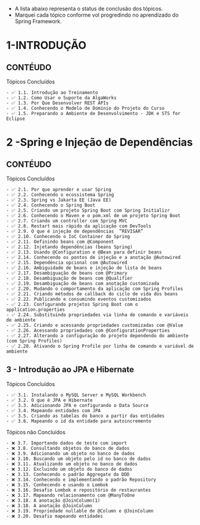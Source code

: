 - A lista abaixo representa o status de conclusão dos tópicos.
- Marquei cada tópico conforme vol progredindo no aprendizado do Spring Framework.
# 1-INTRODUÇÃO
## CONTÉUDO
Tópicos Concluídos
    
    - ✅ 1.1. Introdução ao Treinamento
    - ✅ 1.2. Como Usar o Suporte da AlgaWorks
    - ✅ 1.3. Por Que Desenvolver REST APIs
    - ✅ 1.4. Conhecendo o Modelo de Domínio do Projeto do Curso
    - ✅ 1.5. Preparando o Ambiente de Desenvolvimento - JDK e STS for Eclipse

# 2 -Spring e Injeção de Dependências
## CONTÉUDO
Tópicos Concluídos
    
    - ✅ 2.1. Por que aprender e usar Spring
    - ✅ 2.2. Conhecendo o ecossistema Spring
    - ✅ 2.3. Spring vs Jakarta EE (Java EE)
    - ✅ 2.4. Conhecendo o Spring Boot
    - ✅ 2.5. Criando um projeto Spring Boot com Spring Initializr
    - ✅ 2.6. Conhecendo o Maven e o pom.xml de um projeto Spring Boot
    - ✅ 2.7. Criando um controller com Spring MVC
    - ✅ 2.8. Restart mais rápido da aplicação com DevTools
    - ✅ 2.9. O que é injeção de dependências  ”REVISAR”
    - ✅ 2.10. Conhecendo o IoC Container do Spring
    - ✅ 2.11. Definindo beans com @Component
    - ✅ 2.12. Injetando dependências (beans Spring)
    - ✅ 2.13. Usando @Configuration e @Bean para definir beans
    - ✅ 2.14. Conhecendo os pontos de injeção e a anotação @Autowired
    - ✅ 2.15. Dependência opcional com @Autowired
    - ✅ 2.16. Ambiguidade de beans e injeção de lista de beans
    - ✅ 2.17. Desambiguação de beans com @Primary
    - ✅ 2.18. Desambiguação de beans com @Qualifier
    - ✅ 2.19. Desambiguação de beans com anotação customizada
    - ✅ 2.20. Mudando o comportamento da aplicação com Spring Profiles
    - ✅ 2.21. Criando métodos de callback do ciclo de vida dos beans
    - ✅ 2.22. Publicando e consumindo eventos customizados
    - ✅ 2.23. Configurando projetos Spring Boot com o application.properties
    - ✅ 2.24. Substituindo propriedades via linha de comando e variáveis de ambiente
    - ✅ 2.25. Criando e acessando propriedades customizadas com @Value   
    - ✅ 2.26. Acessando propriedades com @ConfigurationProperties
    - ✅ 2.27. Alterando a configuração do projeto dependendo do ambiente (com Spring Profiles)
    - ✅ 2.28. Ativando o Spring Profile por linha de comando e variável de ambiente

## 3 - Introdução ao JPA e Hibernate

Tópicos Concluídos

    - ✅ 3.1. Instalando o MySQL Server e MySQL Workbench
    - ✅ 3.2. O que é JPA e Hibernate
    - ✅ 3.3. Adicionando JPA e configurando o Data Source
    - ✅ 3.4. Mapeando entidades com JPA
    - ✅ 3.5. Criando as tabelas do banco a partir das entidades
    - ✅ 3.6. Mapeando o id da entidade para autoincremento


Tópicos não Concluídos

    - ❌ 3.7. Importando dados de teste com import
    - ❌ 3.8. Consultando objetos do banco de dados
    - ❌ 3.9. Adicionando um objeto no banco de dados
    - ❌ 3.10. Buscando um objeto pelo id no banco de dados  
    - ❌ 3.11. Atualizando um objeto no banco de dados
    - ❌ 3.12. Excluindo um objeto do banco de dados
    - ❌ 3.13. Conhecendo o padrão Aggregate do DDD
    - ❌ 3.14. Conhecendo e implementando o padrão Repository
    - ❌ 3.15. Conhecendo e usando o Lombok
    - ❌ 3.16. Desafio Lombok e repositório de restaurantes
    - ❌ 3.17. Mapeando relacionamento com @ManyToOne
    - ❌ 3.18. A anotação @JoinColumn(1)
    - ❌ 3.18. A anotação @JoinColumn
    - ❌ 3.19. Propriedade nullable de @Column e @JoinColumn
    - ❌ 3.20. Desafio mapeando entidades



    
   
